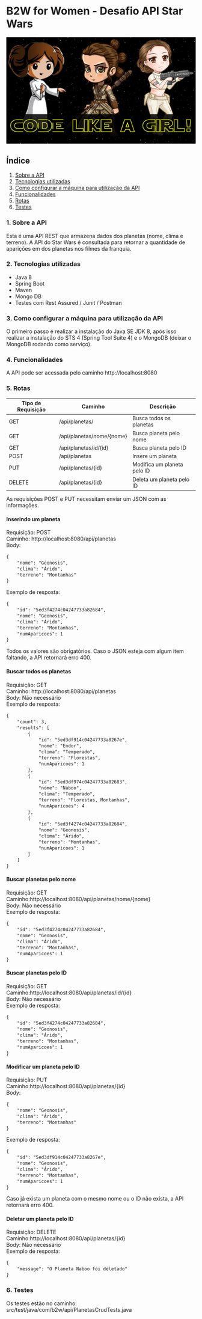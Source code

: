 <h1> B2W for Women - Desafio API Star Wars </h1>

<div align="center">
  <img src="img/starwarsgrils.png"/> 
</div>

## Índice

<ol>
  <li><a href="#Sobre">Sobre a API</a></li>
  <li><a href="#Tecnologias">Tecnologias utilizadas</a></li>
  <li><a href="#Como">Como configurar a máquina para utilização da API</a></li>
  <li><a href="#Funcionalidades">Funcionalidades</a></li>
  <li><a href="#Rotas">Rotas</a></li>
  <li><a href="#Testes">Testes</a></li>
</ol>

### <a name="Sobre">1. Sobre a API</a>

Esta é uma API REST que armazena dados dos planetas (nome, clima e terreno). A API do Star Wars é consultada para retornar a quantidade de aparições em dos planetas nos filmes da franquia.

### <a name="Tecnologias">2. Tecnologias utilizadas</a>
	
- Java 8
- Spring Boot
- Maven
- Mongo DB
- Testes com Rest Assured / Junit / Postman

### <a name="Como">3. Como configurar a máquina para utilização da API</a>

O primeiro passo é realizar a instalação do Java SE JDK 8, após isso realizar a instalação do STS 4 (Spring Tool Suite 4) e o MongoDB (deixar o MongoDB rodando como serviço). 

### <a name="Funcionalidades">4. Funcionalidades</a>

A API pode ser acessada pelo caminho http://localhost:8080  

### <a name="Rotas">5. Rotas</a>

| Tipo de Requisição | Caminho           | Descrição |
| ---        | ---                       | --- |
| GET        | /api/planetas/            | Busca todos os planetas
| GET        | /api/planetas/nome/{nome} | Busca planeta pelo nome
| GET        | /api/planetas/id/{id}     | Busca planeta pelo ID
| POST       | /api/planetas             | Insere um planeta
| PUT        | /api/planetas/{id}        | Modifica um planeta pelo ID
| DELETE     | /api/planetas/{id}        | Deleta um planeta pelo ID


As requisições POST e PUT necessitam enviar um JSON com as informações. 


#### Inserindo um planeta

Requisição: POST<br />
Caminho: http://localhost:8080/api/planetas<br />
Body:<br />
```
{
    "nome": "Geonosis",
    "clima": "Árido",
    "terreno": "Montanhas"
}
```
Exemplo de resposta: 
```
{
    "id": "5ed3f4274c04247733a82684",
    "nome": "Geonosis",
    "clima": "Árido",
    "terreno": "Montanhas",
    "numAparicoes": 1
}
```
Todos os valores são obrigatórios. Caso o JSON esteja com algum item faltando, a API retornará erro 400. 

#### Buscar todos os planetas

Requisição: GET<br />
Caminho: http://localhost:8080/api/planetas<br />
Body: Não necessário<br />
Exemplo de resposta: <br />
```
{
    "count": 3,
    "results": [
        {
            "id": "5ed3df914c04247733a8267e",
            "nome": "Endor",
            "clima": "Temperado",
            "terreno": "Florestas",
            "numAparicoes": 1
        },
        {
            "id": "5ed3df974c04247733a82683",
            "nome": "Naboo",
            "clima": "Temperado",
            "terreno": "Florestas, Montanhas",
            "numAparicoes": 4
        },
        {
            "id": "5ed3f4274c04247733a82684",
            "nome": "Geonosis",
            "clima": "Árido",
            "terreno": "Montanhas",
            "numAparicoes": 1
        }
    ]
}
```

#### Buscar planetas pelo nome

Requisição: GET<br />
Caminho:http://localhost:8080/api/planetas/nome/{nome}<br />
Body: Não necessário<br />
Exemplo de resposta:<br />
```
{
    "id": "5ed3f4274c04247733a82684",
    "nome": "Geonosis",
    "clima": "Árido",
    "terreno": "Montanhas",
    "numAparicoes": 1
}
``` 

#### Buscar planetas pelo ID

Requisição: GET<br />
Caminho:http://localhost:8080/api/planetas/id/{id}<br />
Body: Não necessário<br />
Exemplo de resposta:<br />
```
{
    "id": "5ed3f4274c04247733a82684",
    "nome": "Geonosis",
    "clima": "Árido",
    "terreno": "Montanhas",
    "numAparicoes": 1
}
```
 
#### Modificar um planeta pelo ID

Requisição: PUT<br />
Caminho:http://localhost:8080/api/planetas/{id}<br />
Body: <br />
```    
{
    "nome": "Geonosis",
    "clima": "Árido",
    "terreno": "Montanhas"
}
```
Exemplo de resposta:<br />
```
{
    "id": "5ed3df914c04247733a8267e",
    "nome": "Geonosis",
    "clima": "Árido",
    "terreno": "Montanhas",
    "numAparicoes": 1
}
```

Caso já exista um planeta com o mesmo nome ou o ID não exista, a API retornará erro 400. 

#### Deletar um planeta pelo ID

Requisição: DELETE<br />
Caminho:http://localhost:8080/api/planetas/{id}<br />
Body: Não necessário<br />
Exemplo de resposta:<br />

```
{
    "message": "O Planeta Naboo foi deletado"
}
```

### <a name="Testes">6. Testes</a>

Os testes estão no caminho: src/test/java/com/b2w/api/PlanetasCrudTests.java
